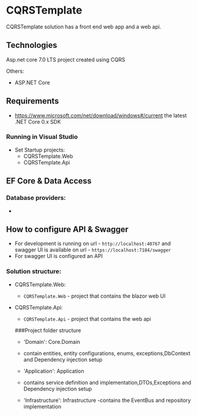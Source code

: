 # CQRSTemplate

CQRSTemplate solution has a front end web app and a web api.

## Technologies

Asp.net core 7.0 LTS project created using CQRS

Others:

- ASP.NET Core

## Requirements

- https://www.microsoft.com/net/download/windows#/current the latest .NET Core 0.x SDK

### Running in Visual Studio

- Set Startup projects:
  - CQRSTemplate.Web
  - CQRSTemplate.Api

## EF Core & Data Access


  
### Database providers:

- 


## How to configure API & Swagger

- For development is running on url - `http://localhost:40767` and swagger UI is available on url - `https://localhost:7184/swagger`
- For swagger UI is configured an API


### Solution structure:

- CQRSTemplate.Web:

  - `CQRSTemplate.Web` - project that contains the blazor web UI

- CQRSTemplate.Api:

  - `CQRSTemplate.Api` - project that contains the web api

  ###Project folder structure
  - 'Domain': Core.Domain
  - contain entities, entity configurations, enums, exceptions,DbContext and Dependency injection setup
  
   - 'Application': Application
   - contains service definition and implementation,DTOs,Exceptions and  Dependency injection setup

    - 'Infrastructure': Infrastructure
    -contains the EventBus and repository  implementation 